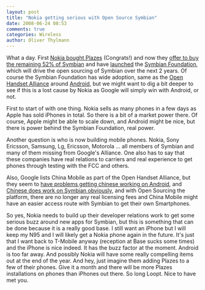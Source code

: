 ```yaml
---
layout: post
title: "Nokia getting serious with Open Source Symbian"
date: 2008-06-24 08:53
comments: true
categories: Wireless
author: Oliver Thylmann
---
```









What a day. First [Nokia bought Plazes](http://www.techcrunch.com/2008/06/23/breaking-germanys-plazes-acquired-by-nokia/) (Congrats!) and now they [offer to buy the remaining 52% of Symbian](http://www.nokia.com/A4136001?newsid=1230415) and have [launched](http://www.nokia.com/A4136001?newsid=1230416) the [Symbian Foundation](http://www.symbianfoundation.org/), which will drive the open sourcing of Symbian over the next 2 years. Of course the Symbian Foundation has wide adoption, same as the [Open Handset Alliance](http://www.openhandsetalliance.com/) around [Android](http://code.google.com/android/), but we might want to dig a bit deeper to see if this is a lost cause by Nokia as Google will simply win with Android, or not.

First to start of with one thing. Nokia sells as many phones in a few days as Apple has sold iPhones in total. So there is a bit of a market power there. Of course, Apple might be able to scale down, and Android might be nice, but there is power behind the Symbian Foundation, real power.

Another question is who is now building mobile phones. Nokia, Sony Ericsson, Samsung, Lg, Ericsson, Motorola ... all members of Symbian and many of them missing from Google's Alliance. One also has to say that these companies have real relations to carriers and real experience to get phones through testing with the FCC and others.

Also, Google lists China Mobile as part of the Open Handset Alliance, but they seem to [have problems getting chinese working on Android](http://www.techcrunch.com/2008/06/23/googles-android-hits-snags-with-mobile-carriers/), and [Chinese does work on Symbian obviously](http://www.symbian.com/developer/techlib/v9.2docs/doc_source/toolsandutilities/installing-ref/pkg_format/pkg_languages_table.html), and with Open Sourcing the platform, there are no longer any real licensing fees and China Mobile might have an easier access route with Symbian to get their own Smartphones.

So yes, Nokia needs to build up their developer relations work to get some serious buzz around new apps for Symbian, but this is something that can be done because it is a really good base. I still want an iPhone but I will keep my N95 and I will likely get a Nokia phone again in the future. It's just that I want back to T-Mobile anyway (reception at Base sucks some times) and the iPhone is nice indeed. It has the buzz factor at the moment. Android is too far away. And possibly Nokia will have some really compelling items out at the end of the year. And hey, just imagine them adding Plazes to a few of their phones. Give it a month and there will be more Plazes installations on phones than iPhones out there. So long Loopt. Nice to have met you.


